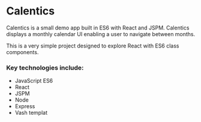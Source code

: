 # Calentics 

Calentics is a small demo app built in ES6 with React and JSPM. Calentics displays a monthly calendar UI enabling a user to navigate between months.

This is a very simple project designed to explore React with ES6 class components.

### Key technologies include:

+ JavaScript ES6
+ React
+ JSPM
+ Node 
+ Express
+ Vash templat